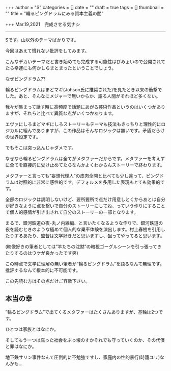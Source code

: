 +++
author = "S"
categories = []
date = ""
draft = true
tags = []
thumbnail = ""
title = "輪るピングドラムにみる資本主義の闇"

+++
Mar.19,2021　完成させる気ナシ

***

Sです。山以外のテーマばかりです。

今回はあえて慣れない批評をしてみます。

こんなデカいテーマだと書き始めても完成する可能性はびみょいので公開されてたら幸運にも何かしらまとまったということでしょう。

なぜピングドラム??

輪るピングドラムはまどマギ(Johson氏に推奨された)を見たとき以来の衝撃でした。あと、そんなにメジャーで無いからか、語る人間がそれほど多くない。

我々が集まって話す時に高頻度で話題にあがる芸術作品というのはいくつかありますが、それらと比べて異質な点がいくつかあります。

エヴァにしろまどマギにしろストーリーもテーマも技法もきっちりと理性的にロジカルに組んでありますが、この作品はそんなロジックは無いです。矛盾だらけの世界設定です。

でもそこは突っ込んじゃダメです。

なぜなら輪るピングドラムは全てがメタファーだからです。メタファーを考えずに全てを直接的に受け止めてたらなんかよくわからんストーリーで終わります。

メタファーと言っても”妄想代理人”の皮肉全開と比べても少し違って、ピングドラムは対照的に非常に感性的です。デフォルメを多用した表現もとても効果的です。

全部のロジックは説明しないけど、要所要所で点だけ用意しとくからあとは自分が好きなように点を繋いで自分のストーリーにしてね、っていう作りにすることで個人的感情が引き出されて自分のストーリーの一部となります。

まるで、銀河鉄道の夜-丸ノ内線編、と言いたくなるような作りで、銀河鉄道の夜を読むときのような極めて個人的な乗車体験を演出します。村上春樹を引用したりするあたり、監督は文学好きだと思いますし、狙ってやってると思います。

(映像好きの筆者としては”羊たちの沈黙”の暗視ゴーグルシーンを引っ張ってきたりするのはウケが良かったです笑)

この時点で文学に理解の無い筆者が”輪るピングドラム”を語るなんて無理です。批評するなんて根本的に不可能です。

この先読む方はその点だけご容赦下さい。

## 本当の幸

”輪るピングドラム”で出てくるメタファーはたくさんありますが、基軸は2つです。

ひとつは家族とはなにか。

そしてもう一つは腐った社会をぶっ壊のすかそれでも守っていくのか、その代償と罪はなにか。

地下鉄サリン事件なんて圧倒的に不勉強ですし、家庭内の性的暴行(時籠ユリ)なんかも…